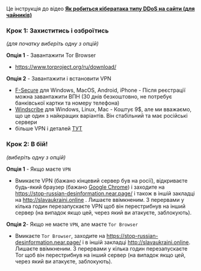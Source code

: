 
Це інструкція до відео [**Як робиться кібератака типу DDoS на сайти (для чайників)**](https://youtu.be/dKgFWgDPtKU)

### Крок 1: Захиститись і озброїтись <br/>
_(для початку виберіть одну з опцій)_

**Опція 1** - Завантажити Tor Browser
- https://www.torproject.org/ru/download/

**Опція 2** - Завантажити і встановити VPN 
- [F-Secure](https://www.f-secure.com/en/home/login) для Windows, MacOS, Android, іPhone - Після реєстрації можна завантажити ВПН (30 днів безкоштовно, не потребує банківської картки та номеру телефона)
- [Windscribe](https://rus.windscribe.com/download) для Windows, Linux, Mac - Коштує 9$, але ми вважаємо, що це один з найкращих варіантів. Він стабільний та має російські сервери
- більше VPN і деталей [ТУТ](https://tarahtino.notion.site/VPN-f870d4ac7a5148ecb6ed0689eb728c60)

### Крок 2: В бій!<br/>
_(виберіть одну з опцій)_

**Опція 1** - Якщо маєте `VPN`
- Вмикаєте VPN (бажано кінцевий сервер був на росії), відкриваєте будь-який браузер (бажано [Google Chrome](https://www.google.com/intl/uk/chrome/)) і заходите на https://stop-russian-desinformation.near.page/ і також в іншій закладці на http://slavaukraini.online . Лишаєте ввімкненим. З перервами у кілька годин перезапускаєте VPN щоб він перестрибнув на інший сервер (на випадок якщо цей, через який ви атакуєте, заблокують).

**Опція 2**- Якщо не маєте `VPN`, але маєте `Tor Browser` 
- Вмикаєте `Tor Browser`, заходите на https://stop-russian-desinformation.near.page/ і в іншій закладці http://slavaukraini.online. Лишаєте ввімкненим. З перервами у кілька годин перезапускаєте Tor щоб він перестрибнув на інший сервер (на випадок якщо цей, через який ви атакуєте, заблокують).

